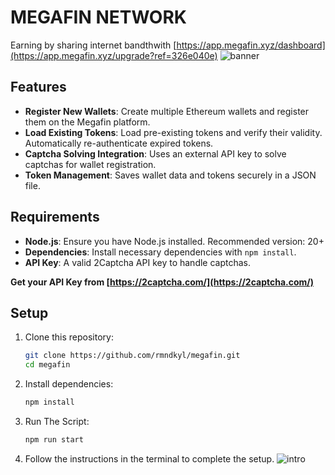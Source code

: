 # MEGAFIN NETWORK
Earning by sharing internet bandthwith [https://app.megafin.xyz/dashboard](https://app.megafin.xyz/upgrade?ref=326e040e)
![banner](image.png)

## Features

- **Register New Wallets**: Create multiple Ethereum wallets and register them on the Megafin platform.
- **Load Existing Tokens**: Load pre-existing tokens and verify their validity. Automatically re-authenticate expired tokens.
- **Captcha Solving Integration**: Uses an external API key to solve captchas for wallet registration.
- **Token Management**: Saves wallet data and tokens securely in a JSON file.

## Requirements

- **Node.js**: Ensure you have Node.js installed. Recommended version: 20+
- **Dependencies**: Install necessary dependencies with `npm install`.
- **API Key**: A valid 2Captcha API key to handle captchas.

**Get your API Key from [https://2captcha.com/](https://2captcha.com/)**
## Setup

1. Clone this repository:
    ```bash
    git clone https://github.com/rmndkyl/megafin.git
    cd megafin
    ```
2. Install dependencies:
    ```bash
    npm install
    ```
3. Run The Script:
    ```bash
    npm run start
    ```
4. Follow the instructions in the terminal to complete the setup.
    ![intro](image-1.png)

